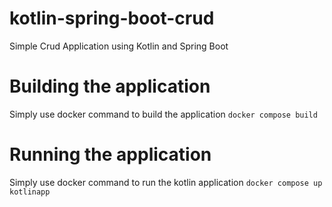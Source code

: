 # kotlin-spring-boot-crud
Simple Crud Application using Kotlin and Spring Boot

# Building the application
Simply use docker command to build the application
`docker compose build`

# Running the application
Simply use docker command to run the kotlin application
`docker compose up kotlinapp`